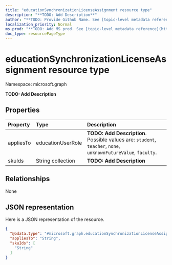 ```yaml
---
title: "educationSynchronizationLicenseAssignment resource type"
description: "**TODO: Add Description**"
author: "**TODO: Provide Github Name. See [topic-level metadata reference](https://msgo.azurewebsites.net/add/document/guidelines/metadata.html#topic-level-metadata)**"
localization_priority: Normal
ms.prod: "**TODO: Add MS prod. See [topic-level metadata reference](https://msgo.azurewebsites.net/add/document/guidelines/metadata.html#topic-level-metadata)**"
doc_type: resourcePageType
---
```


# educationSynchronizationLicenseAssignment resource type


Namespace: microsoft.graph

**TODO: Add Description**

## Properties
|Property|Type|Description|
|:---|:---|:---|
|appliesTo|educationUserRole|**TODO: Add Description**. Possible values are: `student`, `teacher`, `none`, `unknownFutureValue`, `faculty`.|
|skuIds|String collection|**TODO: Add Description**|

## Relationships
None

## JSON representation
Here is a JSON representation of the resource.
<!-- {
  "blockType": "resource",
  "@odata.type": "microsoft.graph.educationSynchronizationLicenseAssignment"
}
-->
``` json
{
  "@odata.type": "#microsoft.graph.educationSynchronizationLicenseAssignment",
  "appliesTo": "String",
  "skuIds": [
    "String"
  ]
}
```

